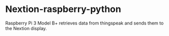 # Nextion-raspberry-python
Raspberry Pi 3 Model B+ retrieves data from thingspeak and sends them to the Nextion display.
